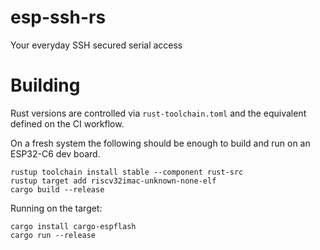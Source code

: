 # esp-ssh-rs

Your everyday SSH secured serial access

# Building

Rust versions are controlled via `rust-toolchain.toml` and the equivalent defined on the CI workflow.

On a fresh system the following should be enough to build and run on an ESP32-C6 dev board.

```
rustup toolchain install stable --component rust-src
rustup target add riscv32imac-unknown-none-elf
cargo build --release
```

Running on the target:

```
cargo install cargo-espflash
cargo run --release
```
